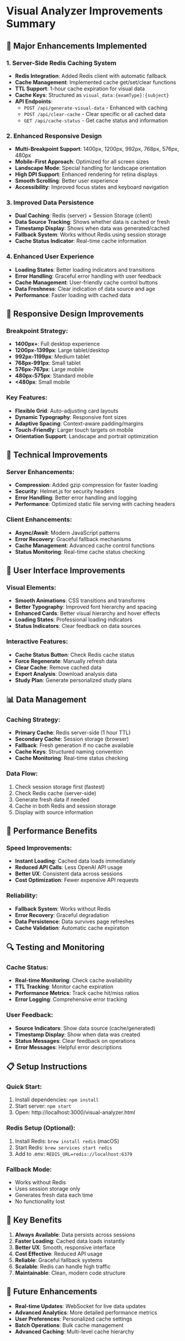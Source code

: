 # Visual Analyzer Improvements Summary

## 🚀 Major Enhancements Implemented

### 1. **Server-Side Redis Caching System**
- **Redis Integration**: Added Redis client with automatic fallback
- **Cache Management**: Implemented cache get/set/clear functions
- **TTL Support**: 1-hour cache expiration for visual data
- **Cache Keys**: Structured as `visual_data:{examType}:{subject}`
- **API Endpoints**:
  - `POST /api/generate-visual-data` - Enhanced with caching
  - `POST /api/clear-cache` - Clear specific or all cached data
  - `GET /api/cache-status` - Get cache status and information

### 2. **Enhanced Responsive Design**
- **Multi-Breakpoint Support**: 1400px, 1200px, 992px, 768px, 576px, 480px
- **Mobile-First Approach**: Optimized for all screen sizes
- **Landscape Mode**: Special handling for landscape orientation
- **High DPI Support**: Enhanced rendering for retina displays
- **Smooth Scrolling**: Better user experience
- **Accessibility**: Improved focus states and keyboard navigation

### 3. **Improved Data Persistence**
- **Dual Caching**: Redis (server) + Session Storage (client)
- **Data Source Tracking**: Shows whether data is cached or fresh
- **Timestamp Display**: Shows when data was generated/cached
- **Fallback System**: Works without Redis using session storage
- **Cache Status Indicator**: Real-time cache information

### 4. **Enhanced User Experience**
- **Loading States**: Better loading indicators and transitions
- **Error Handling**: Graceful error handling with user feedback
- **Cache Management**: User-friendly cache control buttons
- **Data Freshness**: Clear indication of data source and age
- **Performance**: Faster loading with cached data

## 📱 Responsive Design Improvements

### Breakpoint Strategy:
- **1400px+**: Full desktop experience
- **1200px-1399px**: Large tablet/desktop
- **992px-1199px**: Medium tablet
- **768px-991px**: Small tablet
- **576px-767px**: Large mobile
- **480px-575px**: Standard mobile
- **<480px**: Small mobile

### Key Features:
- **Flexible Grid**: Auto-adjusting card layouts
- **Dynamic Typography**: Responsive font sizes
- **Adaptive Spacing**: Context-aware padding/margins
- **Touch-Friendly**: Larger touch targets on mobile
- **Orientation Support**: Landscape and portrait optimization

## 🔧 Technical Improvements

### Server Enhancements:
- **Compression**: Added gzip compression for faster loading
- **Security**: Helmet.js for security headers
- **Error Handling**: Better error handling and logging
- **Performance**: Optimized static file serving with caching headers

### Client Enhancements:
- **Async/Await**: Modern JavaScript patterns
- **Error Recovery**: Graceful fallback mechanisms
- **Cache Management**: Advanced cache control functions
- **Status Monitoring**: Real-time cache status checking

## 🎯 User Interface Improvements

### Visual Elements:
- **Smooth Animations**: CSS transitions and transforms
- **Better Typography**: Improved font hierarchy and spacing
- **Enhanced Cards**: Better visual hierarchy and hover effects
- **Loading States**: Professional loading indicators
- **Status Indicators**: Clear feedback on data sources

### Interactive Features:
- **Cache Status Button**: Check Redis cache status
- **Force Regenerate**: Manually refresh data
- **Clear Cache**: Remove cached data
- **Export Analysis**: Download analysis data
- **Study Plan**: Generate personalized study plans

## 📊 Data Management

### Caching Strategy:
- **Primary Cache**: Redis server-side (1 hour TTL)
- **Secondary Cache**: Session storage (browser)
- **Fallback**: Fresh generation if no cache available
- **Cache Keys**: Structured naming convention
- **Cache Monitoring**: Real-time status checking

### Data Flow:
1. Check session storage first (fastest)
2. Check Redis cache (server-side)
3. Generate fresh data if needed
4. Cache in both Redis and session storage
5. Display with source information

## 🚀 Performance Benefits

### Speed Improvements:
- **Instant Loading**: Cached data loads immediately
- **Reduced API Calls**: Less OpenAI API usage
- **Better UX**: Consistent data across sessions
- **Cost Optimization**: Fewer expensive API requests

### Reliability:
- **Fallback System**: Works without Redis
- **Error Recovery**: Graceful degradation
- **Data Persistence**: Data survives page refreshes
- **Cache Validation**: Automatic cache expiration

## 🔍 Testing and Monitoring

### Cache Status:
- **Real-time Monitoring**: Check cache availability
- **TTL Tracking**: Monitor cache expiration
- **Performance Metrics**: Track cache hit/miss ratios
- **Error Logging**: Comprehensive error tracking

### User Feedback:
- **Source Indicators**: Show data source (cache/generated)
- **Timestamp Display**: Show when data was created
- **Status Messages**: Clear feedback on operations
- **Error Messages**: Helpful error descriptions

## 📋 Setup Instructions

### Quick Start:
1. Install dependencies: `npm install`
2. Start server: `npm start`
3. Open: http://localhost:3000/visual-analyzer.html

### Redis Setup (Optional):
1. Install Redis: `brew install redis` (macOS)
2. Start Redis: `brew services start redis`
3. Add to .env: `REDIS_URL=redis://localhost:6379`

### Fallback Mode:
- Works without Redis
- Uses session storage only
- Generates fresh data each time
- No functionality lost

## 🎉 Key Benefits

1. **Always Available**: Data persists across sessions
2. **Faster Loading**: Cached data loads instantly
3. **Better UX**: Smooth, responsive interface
4. **Cost Effective**: Reduced API usage
5. **Reliable**: Graceful fallback systems
6. **Scalable**: Redis can handle high traffic
7. **Maintainable**: Clean, modern code structure

## 🔮 Future Enhancements

- **Real-time Updates**: WebSocket for live data updates
- **Advanced Analytics**: More detailed performance metrics
- **User Preferences**: Personalized cache settings
- **Batch Operations**: Bulk cache management
- **Advanced Caching**: Multi-level cache hierarchy 